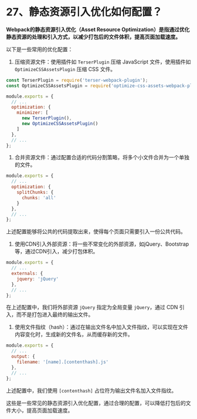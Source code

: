 # 27、静态资源引入优化如何配置？

**Webpack的静态资源引入优化（Asset Resource Optimization）是指通过优化静态资源的处理和引入方式，以减少打包后的文件体积，提高页面加载速度。**

以下是一些常用的优化配置：

1. 压缩资源文件：使用插件如 `TerserPlugin` 压缩 JavaScript 文件，使用插件如 `OptimizeCSSAssetsPlugin` 压缩 CSS 文件。

```javascript
const TerserPlugin = require('terser-webpack-plugin');
const OptimizeCSSAssetsPlugin = require('optimize-css-assets-webpack-plugin');

module.exports = {
  // ...
  optimization: {
    minimizer: [
      new TerserPlugin(),
      new OptimizeCSSAssetsPlugin()
    ]
  },
  // ...
};
```

1. 合并资源文件：通过配置合适的代码分割策略，将多个小文件合并为一个单独的文件。

```javascript
module.exports = {
  // ...
  optimization: {
    splitChunks: {
      chunks: 'all'
    }
  },
  // ...
};
```

上述配置能够将公共的代码提取出来，使得每个页面只需要引入一份公共代码。

1. 使用CDN引入外部资源：将一些不常变化的外部资源，如jQuery、Bootstrap等，通过CDN引入，减少打包体积。

```javascript
module.exports = {
  // ...
  externals: {
    jquery: 'jQuery'
  },
  // ...
};
```

在上述配置中，我们将外部资源 `jQuery` 指定为全局变量 `jQuery`，通过 CDN 引入，而不是打包进入最终的输出文件。

1. 使用文件指纹（hash）：通过在输出文件名中加入文件指纹，可以实现在文件内容变化时，生成新的文件名，从而缓存新的文件。

```javascript
module.exports = {
  // ...
  output: {
    filename: '[name].[contenthash].js'
  },
  // ...
};
```

上述配置中，我们使用 `[contenthash]` 占位符为输出文件名加入文件指纹。

这些是一些常见的静态资源引入优化配置，通过合理的配置，可以降低打包后的文件大小，提高页面加载速度。